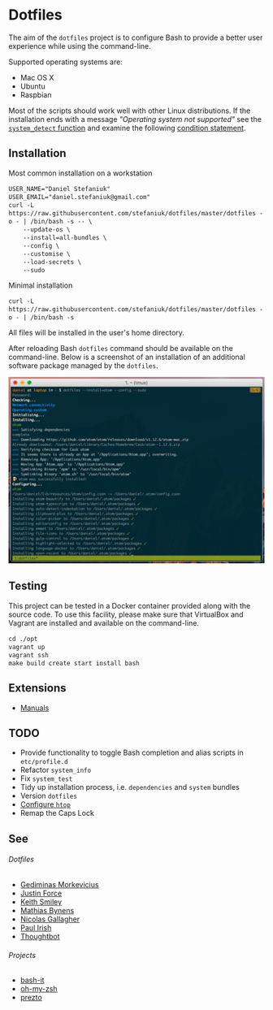 Dotfiles
========

The aim of the `dotfiles` project is to configure Bash to provide a better user experience while using the command-line.

Supported operating systems are:

* Mac OS X
* Ubuntu
* Raspbian

Most of the scripts should work well with other Linux distributions. If the installation ends with a message _"Operating system not supported"_ see the [`system_detect` function](https://github.com/stefaniuk/dotfiles/blob/master/.bash_system#L3) and examine the following [condition statement](https://github.com/stefaniuk/dotfiles/blob/master/dotfiles#L181-L184).

Installation
------------

Most common installation on a workstation

    USER_NAME="Daniel Stefaniuk"
    USER_EMAIL="daniel.stefaniuk@gmail.com"
    curl -L https://raw.githubusercontent.com/stefaniuk/dotfiles/master/dotfiles -o - | /bin/bash -s -- \
        --update-os \
        --install=all-bundles \
        --config \
        --customise \
        --load-secrets \
        --sudo

Minimal installation

    curl -L https://raw.githubusercontent.com/stefaniuk/dotfiles/master/dotfiles -o - | /bin/bash -s

All files will be installed in the user's home directory.

After reloading Bash `dotfiles` command should be available on the command-line. Below is a screenshot of an installation of an additional software package managed by the `dotfiles`.

![dotfiles](lib/resources/dotfiles/dotfiles.png)

Testing
-------

This project can be tested in a Docker container provided along with the source code. To use this facility, please make sure that VirtualBox and Vagrant are installed and available on the command-line.

    cd ./opt
    vagrant up
    vagrant ssh
    make build create start install bash

Extensions
----------

* [Manuals](https://github.com/stefaniuk/dotfiles-man)

TODO
----

* Provide functionality to toggle Bash completion and alias scripts in `etc/profile.d`
* Refactor `system_info`
* Fix `system_test`
* Tidy up installation process, i.e. `dependencies` and `system` bundles
* Version `dotfiles`
* [Configure `htop`](http://www.thegeekstuff.com/2011/09/linux-htop-examples)
* Remap the Caps Lock

See
---

###### Dotfiles

* [Gediminas Morkevicius](https://github.com/l3pp4rd/dotfiles)
* [Justin Force](https://github.com/justinforce/dotfiles)
* [Keith Smiley](https://github.com/keith/dotfiles)
* [Mathias Bynens](https://github.com/mathiasbynens/dotfiles)
* [Nicolas Gallagher](https://github.com/necolas/dotfiles)
* [Paul Irish](https://github.com/paulirish/dotfiles)
* [Thoughtbot](https://github.com/thoughtbot/dotfiles)

###### Projects

* [bash-it](https://github.com/revans/bash-it)
* [oh-my-zsh](https://github.com/robbyrussell/oh-my-zsh)
* [prezto](https://github.com/sorin-ionescu/prezto)
